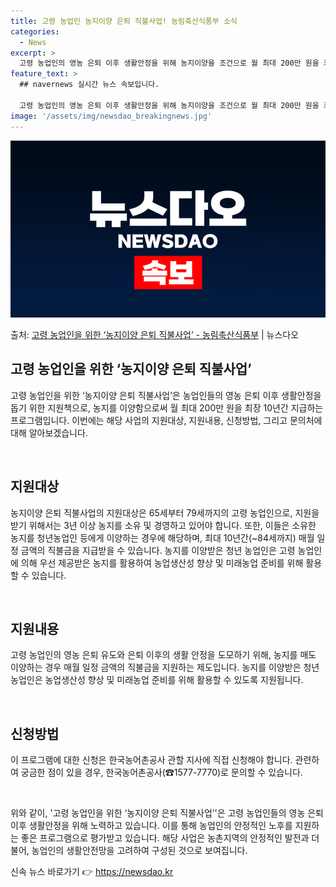 ```yaml
---
title: 고령 농업인 농지이양 은퇴 직불사업! 농림축산식품부 소식
categories:
  - News
excerpt: >
  고령 농업인의 영농 은퇴 이후 생활안정을 위해 농지이양을 조건으로 월 최대 200만 원을 최장 10년간 지급…
feature_text: >
  ## navernews 실시간 뉴스 속보입니다.

  고령 농업인의 영농 은퇴 이후 생활안정을 위해 농지이양을 조건으로 월 최대 200만 원을 최장 10년간 지급…
image: '/assets/img/newsdao_breakingnews.jpg'
---
```


![뉴스다오 속보](/assets/img/newsdao_breakingnews.jpg)

<p>출처: <a href="https://newsdao.kr/3778" rel="dofollow">고령 농업인을 위한 ‘농지이양 은퇴 직불사업’ - 농림축산식품부</a> | 뉴스다오</p>

<h2 data-ke-size="size26">고령 농업인을 위한 ‘농지이양 은퇴 직불사업’</h2>
고령 농업인을 위한 ‘농지이양 은퇴 직불사업’은 농업인들의 영농 은퇴 이후 생활안정을 돕기 위한 지원책으로, 농지를 이양함으로써 월 최대 200만 원을 최장 10년간 지급하는 프로그램입니다. 이번에는 해당 사업의 지원대상, 지원내용, 신청방법, 그리고 문의처에 대해 알아보겠습니다.

<p data-ke-size="size16">&nbsp;</p>

<h2 data-ke-size="size24">지원대상</h2>
농지이양 은퇴 직불사업의 지원대상은 65세부터 79세까지의 고령 농업인으로, 지원을 받기 위해서는 3년 이상 농지를 소유 및 경영하고 있어야 합니다. 또한, 이들은 소유한 농지를 청년농업인 등에게 이양하는 경우에 해당하며, 최대 10년간(~84세까지) 매월 일정 금액의 직불금을 지급받을 수 있습니다. 농지를 이양받은 청년 농업인은 고령 농업인에 의해 우선 제공받은 농지를 활용하여 농업생산성 향상 및 미래농업 준비를 위해 활용할 수 있습니다.

<p data-ke-size="size16">&nbsp;</p>

<h2 data-ke-size="size24">지원내용</h2>
고령 농업인의 영농 은퇴 유도와 은퇴 이후의 생활 안정을 도모하기 위해, 농지를 매도 이양하는 경우 매월 일정 금액의 직불금을 지원하는 제도입니다. 농지를 이양받은 청년 농업인은 농업생산성 향상 및 미래농업 준비를 위해 활용할 수 있도록 지원됩니다.

<p data-ke-size="size16">&nbsp;</p>

<h2 data-ke-size="size24">신청방법</h2>
이 프로그램에 대한 신청은 한국농어촌공사 관할 지사에 직접 신청해야 합니다. 관련하여 궁금한 점이 있을 경우, 한국농어촌공사(☎1577-7770)로 문의할 수 있습니다.

<p data-ke-size="size16">&nbsp;</p>

위와 같이, '고령 농업인을 위한 ‘농지이양 은퇴 직불사업’'은 고령 농업인들의 영농 은퇴 이후 생활안정을 위해 노력하고 있습니다. 이를 통해 농업인의 안정적인 노후를 지원하는 좋은 프로그램으로 평가받고 있습니다. 해당 사업은 농촌지역의 안정적인 발전과 더불어, 농업인의 생활안전망을 고려하여 구성된 것으로 보여집니다. 

신속 뉴스 바로가기 👉 <a href="https://newsdao.kr" rel="dofollow">https://newsdao.kr</a>


